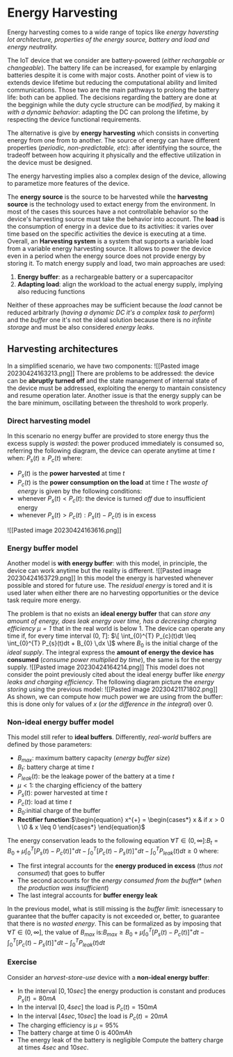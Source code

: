 # Energy Harvesting
Energy harvesting comes to a wide range of topics like *energy haversting Iot architecture, properties of the energy source, battery and load and energy neutrality.*

The IoT device that we consider are battery-powered (*either rechargable or changeable*). The battery life can be increased, for example by enlarging batteries despite it is come with major costs. 
Another point of view is to extends device lifetime but reducing the computational ability and limited communications. 
Those two are the main pathways to prolong the battery life: both can be applied.
The decisions regarding the battery are done at the begginign while the duty cycle structure can be *modified*, by making it *with a dynamic behavior*: adapting the DC can prolong the lifetime, by respecting the device functional requirements.

The alternative is give by **energy harvesting** which consists in converting energy from one from to another.  The source of energy can have different properties (*periodic, non-predictable, etc*): after identifying the source, the tradeoff between how acquiring it physically and the effective utilization in the device must be designed.

The energy harvesting implies also a complex design of the device, allowing to parametize more features of the device.

The **energy source** is the source to be harvested while the **harvestng source** is the technology used to extact energy from the environment. In most of the cases this sources have a not controllable behavior so the device's harvesting source must take the behavior into account. 
The **load** is the consumption of energy in a device due to its activities: it varies over time based on the specific activities the device is executing at a time. 
Overall, an **Harvesting system** is a system that supports a variable load from a variable energy harvesting source. It allows to power the device even in a period when the energy source does not provide energy by storing it. 
To match energy supply and load, two main approaches are used:
1. **Energy buffer**: as a rechargeable battery or a supercapacitor
2. **Adapting load**: align the workload to the actual energy supply, implying also reducing functions

Neither of these approaches may be sufficient because the *load* cannot be reduced arbitrarly (*having a dynamic DC it's a complex task to perform*) and the *buffer* one it's not the ideal solution because there is no *infinite storage* and must be also considered *energy leaks*. 


## Harvesting architectures
In a simplified scenario, we have two components:
![[Pasted image 20230424163213.png]]
There are problems to be addressed: the device can be **abruptly turned off** and the state management of internal state of the device must be addressed, exploiting the energy to mantain consistency and resume operation later. Another issue is that the energy supply can be the bare minimum, oscillating between the threshold to work properly.

### Direct harvesting model
In this scenario no energy buffer are provided to store energy thus the excess supply is *wasted*: the power produced immediately is consumed so, referring the following diagram, the device can operate anytime at time $t$ when:
$P_{s}(t) \geq P_{c}(t)$
where:
- $P_{s}(t)$ is the **power harvested** at time $t$
- $P_{c}(t)$ is the **power consumption on the load** at time $t$
The *waste of energy* is given by the following conditions:
- whenever $P_{s}(t) < P_{c}(t)$: the device is turned *off* due to insufficient energy
- whenever $P_{s}(t) > P_{c}(t) : P_{s}(t)-P_{c}(t)$ is in excess 

![[Pasted image 20230424163616.png]]
### Energy buffer model
Another model is **with energy buffer**: with this model, in principle, the device can work anytime but the reality is different. 
![[Pasted image 20230424163729.png]]
In this model the energy is harvested whenever possible and stored for future use. The *residual energy* is tored and it is used later when either there are no harvesting opportunities or the device task require more energy.

The problem is that no exists an **ideal energy buffer** that can *store any amount of energy, does leak energy over time, has a decresing charging efficiency $\mu = 1$* that in the real world is below 1. 
The device can operate any time if, for every time interval $(0,T]$:
$\[ \int_{0}^{T} P_{c}(t)dt \leq \int_{0}^{T} P_{s}(t)dt + B_{0} \,dx \]$
where $B_{0}$ is the initial charge of the *ideal supply*.
The integral express the **amount of energy the device has consumed** (*consume power multiplied by time*), the same is for the energy supply.
![[Pasted image 20230424164214.png]]
This model does not consider the point previously cited about the ideal energy buffer like *energy leaks and charging efficiency*.
The following diagram picture the *energy storing* using the previous model:
![[Pasted image 20230421171802.png]]
As shown, we can compute how much power we are using from the buffer: this is done only for values of $x$ (*or the difference in the integral*) over 0. 

### Non-ideal energy buffer model
This model still refer to **ideal buffers**. Differently, *real-world* buffers are defined by those parameters:
- $B_{max}$: maximum battery capacity (*energy buffer size*)
- $B_{t}$: battery charge at time $t$ 
- $P_{leak}(t)$: be the leakage power of the battery at a time $t$
- $\mu < 1$: the charging efficiency of the battery
- $P_{s}(t)$: power harvested at time $t$
- $P_{c}(t)$: load at time $t$
- $B_{0}$:initial charge of the buffer
- **Rectifier function**:$\begin{equation}
    x^{+} =
    \begin{cases*}
      x & if $x > 0$ \\
      \0        & x \leq 0
    \end{cases*}
  \end{equation}$

The energy conservation leads to the following equation $\forall T \in (0,\infty]$:$B_{t} = B_{0}+\mu \int_{0}^{T} [P_{s}(t) - P_{c}(t)]^{+}dt - \int_{0}^{T} [P_{c}(t) - P_{s}(t)]^{+}dt - \int_{0}^{T} P_{leak}(t)dt \geq 0$ where:
- The first integral accounts for the **energy produced in excess** (*thus not consumed*) that goes to buffer
- The second accounts for the **energy consumed* from the buffer** (*when the production was insufficient*)
- The last integral accounts for **buffer energy leak**

In the previous model, what is still missing is the *buffer limit*: isnecessary to guarantee that the buffer capacity is not exceeded or, better, to guarantee that there is no *wasted energy*. This can be formalized as by imposing that $\forall T \in (0,\infty]$, the value of $B_{max}$ is:$B_{max} \geq B_{0}+\mu \int_{0}^{T} [P_{s}(t) - P_{c}(t)]^{+}dt - \int_{0}^{T} [P_{c}(t) - P_{s}(t)]^{+}dt - \int_{0}^{T} P_{leak}(t)dt$

### Exercise
Consider an *harvest-store-use* device with a **non-ideal energy buffer**:
- In the interval $[0, 10sec]$ the energy production is constant and produces $P_{s}(t) = 80 mA$ 
- In the interval $[0, 4sec]$ the load is $P_{c}(t) = 150 mA$
- In the interval $[4sec, 10sec]$ the load is $P_{c}(t) = 20 mA$
- The charging efficiency is $\mu = 95\%$
- The battery charge at time $0$ is $400 mAh$ 
- The energy leak of the battery is negligible
Compute the battery charge at times $4sec$ and $10sec$.